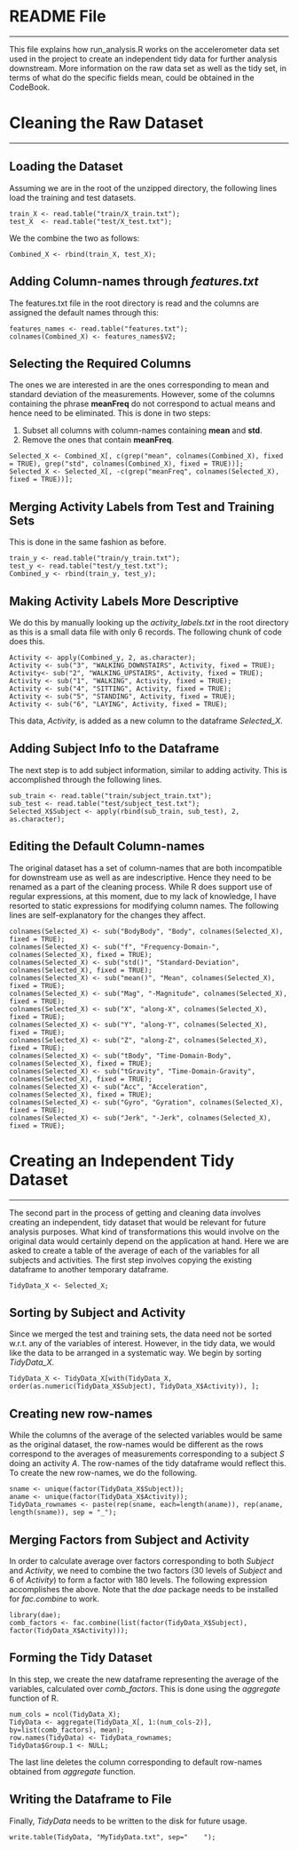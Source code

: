 
# README File
----------------------------------------------------------------------------------------------
This file explains how run_analysis.R works on the accelerometer data set used in the project to create an independent tidy data for further analysis downstream. More information on the raw data set as well as the tidy set, in terms of what do the specific fields mean, could be obtained in the CodeBook.

# Cleaning the Raw Dataset
----------------------------------------------------------------------------------------------

##  Loading the Dataset
Assuming we are in the root of the unzipped directory, the following lines load the training and test datasets.
```{r}
train_X <- read.table("train/X_train.txt");
test_X  <- read.table("test/X_test.txt");
```
We the combine the two as follows:
```{r}
Combined_X <- rbind(train_X, test_X);
```
##  Adding Column-names through *features.txt*

The features.txt file in the root directory is read and the columns are assigned the default names through this:
```{r}
features_names <- read.table("features.txt");
colnames(Combined_X) <- features_names$V2;
```

## Selecting the Required Columns

The ones we are interested in are the ones corresponding to mean and standard deviation of the measurements. However, some of the columns containing the phrase **meanFreq** do not correspond to actual means and hence need to be eliminated. This is done in two steps:

1. Subset all columns with column-names containing **mean** and **std**.
2. Remove the ones that contain **meanFreq**.

```{r}
Selected_X <- Combined_X[, c(grep("mean", colnames(Combined_X), fixed = TRUE), grep("std", colnames(Combined_X), fixed = TRUE))];
Selected_X <- Selected_X[, -c(grep("meanFreq", colnames(Selected_X), fixed = TRUE))];
```

## Merging Activity Labels from Test and Training Sets

This is done in the same fashion as before.

```{r}
train_y <- read.table("train/y_train.txt");
test_y <- read.table("test/y_test.txt");
Combined_y <- rbind(train_y, test_y);
```

## Making Activity Labels More Descriptive

We do this by manually looking up the *activity_labels.txt* in the root directory as this is a small data file with only 6 records. The following chunk of code does this.

```{r}
Activity <- apply(Combined_y, 2, as.character);
Activity <- sub("3", "WALKING_DOWNSTAIRS", Activity, fixed = TRUE);
Activity<- sub("2", "WALKING_UPSTAIRS", Activity, fixed = TRUE);
Activity <- sub("1", "WALKING", Activity, fixed = TRUE);
Activity <- sub("4", "SITTING", Activity, fixed = TRUE);
Activity <- sub("5", "STANDING", Activity, fixed = TRUE);
Activity <- sub("6", "LAYING", Activity, fixed = TRUE);
```
This data, *Activity*, is added as a new column to the dataframe *Selected_X*.

## Adding Subject Info to the Dataframe

The next step is to add subject information, similar to adding activity. This is accomplished through the following lines.

```{r}
sub_train <- read.table("train/subject_train.txt");
sub_test <- read.table("test/subject_test.txt");
Selected_X$Subject <- apply(rbind(sub_train, sub_test), 2, as.character);
```
## Editing the Default Column-names 

The original dataset has a set of column-names that are both incompatible for downstream use as well as are indescriptive. Hence they need to be renamed as a part of the cleaning process. While R does support use of regular expressions, at this moment, due to my lack of knowledge, I have resorted to static expressions for modifying column names. The following lines are self-explanatory for the changes they affect.

```{r}
colnames(Selected_X) <- sub("BodyBody", "Body", colnames(Selected_X), fixed = TRUE);
colnames(Selected_X) <- sub("f", "Frequency-Domain-", colnames(Selected_X), fixed = TRUE);
colnames(Selected_X) <- sub("std()", "Standard-Deviation", colnames(Selected_X), fixed = TRUE);
colnames(Selected_X) <- sub("mean()", "Mean", colnames(Selected_X), fixed = TRUE);
colnames(Selected_X) <- sub("Mag", "-Magnitude", colnames(Selected_X), fixed = TRUE);
colnames(Selected_X) <- sub("X", "along-X", colnames(Selected_X), fixed = TRUE);
colnames(Selected_X) <- sub("Y", "along-Y", colnames(Selected_X), fixed = TRUE);
colnames(Selected_X) <- sub("Z", "along-Z", colnames(Selected_X), fixed = TRUE);
colnames(Selected_X) <- sub("tBody", "Time-Domain-Body", colnames(Selected_X), fixed = TRUE);
colnames(Selected_X) <- sub("tGravity", "Time-Domain-Gravity", colnames(Selected_X), fixed = TRUE);
colnames(Selected_X) <- sub("Acc", "Acceleration", colnames(Selected_X), fixed = TRUE);
colnames(Selected_X) <- sub("Gyro", "Gyration", colnames(Selected_X), fixed = TRUE);
colnames(Selected_X) <- sub("Jerk", "-Jerk", colnames(Selected_X), fixed = TRUE);
```
# Creating an Independent Tidy Dataset
----------------------------------------------------------------------------------------------

The second part in the process of getting and cleaning data involves creating an independent, tidy dataset that would be relevant for future analysis purposes. What kind of transformations this would involve on the original data would certainly depend on the application at hand. Here we are asked to create a table of the average of each of the variables for all subjects and activities. The first step involves copying the existing dataframe to another temporary dataframe.
```{r}
TidyData_X <- Selected_X;
```
## Sorting by Subject and Activity

Since we merged the test and training sets, the data need not be sorted w.r.t. any of the variables of interest. However, in the tidy data, we would like the data to be arranged in a systematic way. We begin by sorting *TidyData_X*.

```{r}
TidyData_X <- TidyData_X[with(TidyData_X, order(as.numeric(TidyData_X$Subject), TidyData_X$Activity)), ];
```
## Creating new row-names

While the columns of the average of the selected variables would be same as the original dataset, the row-names would be different as the rows correspond to the averages of measurements corresponding to a subject *S* doing an activity *A*. The row-names of the tidy dataframe would reflect this.
To create the new row-names, we do the following.

```{r}
sname <- unique(factor(TidyData_X$Subject));
aname <- unique(factor(TidyData_X$Activity));
TidyData_rownames <- paste(rep(sname, each=length(aname)), rep(aname, length(sname)), sep = "_");
```

## Merging Factors from Subject and Activity

In order to calculate average over factors corresponding to both *Subject* and *Activity*, we need to combine the two factors (30 levels of *Subject* and 6 of *Activity*) to form a factor with 180 levels. The following expression accomplishes the above. Note that the *dae* package needs to be installed for *fac.combine* to work.

```{r}
library(dae);
comb_factors <- fac.combine(list(factor(TidyData_X$Subject), factor(TidyData_X$Activity)));
```

## Forming the Tidy Dataset

In this step, we create the new dataframe representing the average of the variables, calculated over *comb_factors*. This is done using the *aggregate* function of R. 
```{r}
num_cols = ncol(TidyData_X);
TidyData <- aggregate(TidyData_X[, 1:(num_cols-2)], by=list(comb_factors), mean);
row.names(TidyData) <- TidyData_rownames;
TidyData$Group.1 <- NULL;
```
The last line deletes the column corresponding to default row-names obtained from *aggregate* function.

## Writing the Dataframe to File

Finally, *TidyData* needs to be written to the disk for future usage. 
```{r}
write.table(TidyData, "MyTidyData.txt", sep="    ");
```

